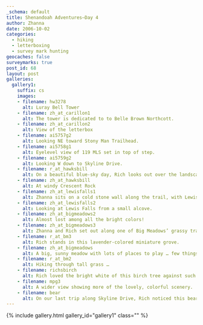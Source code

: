 ```yaml
---
_schema: default
title: Shenandoah Adventures—Day 4
author: Zhanna
date: 2006-10-02
categories:
  - hiking
  - letterboxing
  - survey mark hunting
geocaches: false
surveymarks: true
post_id: 68
layout: post     
galleries:
  gallery1:
    suffix: cs
    images: 
    - filename: hw3278
      alt: Luray Bell Tower        
    - filename: zh_at_carillon1
      alt: The tower is dedicated to to Belle Brown Northcott.     
    - filename: zh_at_carillon2
      alt: View of the letterbox     
    - filename: ai5757g2  
      alt: Looking NE toward Stony Man Trailhead.      
    - filename: ai5758g1
      alt: Eyelevel view of 119 MLS set in top of step.        
    - filename: ai5759g2
      alt: Looking W down to Skyline Drive.         
    - filename: r_at_hawksbill
      alt: On a beautiful blue-sky day, Rich looks out over the landscape from Crescent Rock.     
    - filename: zh_at_hawksbill
      alt: At windy Crescent Rock    
    - filename: zh_at_lewisfalls1
      alt: Zhanna sits on a cold stone wall along the trail, with Lewis Falls in the background.      
    - filename: zh_at_lewisfalls2
      alt: Looking at Lewis Falls from a small alcove.         
    - filename: zh_at_bigmeadows2
      alt: Almost lost among all the bright colors!     
    - filename: zh_at_bigmeadows3
      alt: Zhanna and Rich set out along one of Big Meadows’ grassy trails.   
    - filename: r_at_bm3
      alt: Rich stands in this lavender-colored miniature grove.        
    - filename: zh_at_bigmeadows
      alt: A big, sunny meadow with lots of places to play … few things are more thrilling!    
    - filename: r_at_bm2
      alt: Hiking through tall grass …      
    - filename: richsbirch
      alt: Rich loved the bright white of this birch tree against such a colorful background.         
    - filename: mpg3
      alt: A wider view showing more of the lovely, colorful scenery.     
    - filename: bear
      alt: On our last trip along Skyline Drive, Rich noticed this bear cub foraging in the weeds!                                     
---
```



{% include gallery.html gallery_id="gallery1" class="" %}

<!-- Letterbox: https://www.atlasquest.com/boxes/clue/?gBoxId=12798 
Planter	FamilyMan (owner)ProfileContactLogbookNote
Planted	February 26, 2006
 
Name		Last Found	F-Summary	Findability
1.	
Carillon
by FamilyMan
retired	Jul 11, 2008	ffxxxxxxxx Strikeout	impossible
Photo Clue
***06 JAN 2007: Lizardboy and I refreshed with a new logbook and baggies.***

Traveling down the main street in Luray, you'll find the Carillon. During the summer, you might catch a concert of the bells, too.

Park in the small lot as you approach, and walk up on the flag side. Each corner of the tower has a clump of trees that you can walk under. On the tower is a memorial sign, and to the left a clump of trees holding your own memorial.

There aren't a lot of visitors, but it is in town, so be careful. You won't have any trouble finding a place to spread out your supplies.

Let me know when you find it. A Light in the Darkness and Lake Arrowhead are nearby.

Thanks,
FamilyMan -->